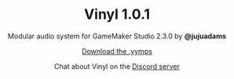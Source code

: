 <h1 align="center">Vinyl 1.0.1</h1>

<p align="center">Modular audio system for GameMaker Studio 2.3.0 by <b>@jujuadams</b></p>

<p align="center"><a href="https://github.com/JujuAdams/Vinyl/releases/tag/1.0.1">Download the .yymps</a></p>

<p align="center">Chat about Vinyl on the <a href="https://discord.gg/8krYCqr">Discord server</a></p>
